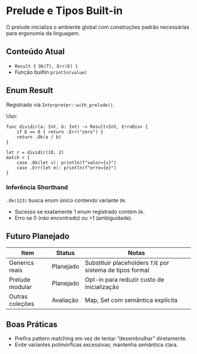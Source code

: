 # Prelude e Tipos Built-in

O prelude inicializa o ambiente global com construções padrão necessárias para ergonomia da linguagem.

## Conteúdo Atual
- `Result { Ok(T), Err(E) }`
- Função builtin `println(value)`

## Enum Result
Registrado via `Interpreter::with_prelude()`.

Uso:
```
func dividir(a: Int, b: Int) -> Result<Int, ErroDiv> {
    if b == 0 { return .Err("zero") }
    return .Ok(a / b)
}

let r = dividir(10, 2)
match r {
    case .Ok(let v): println(f"valor={v}")
    case .Err(let e): println(f"erro={e}")
}
```

### Inferência Shorthand
`.Ok(123)` busca enum único contendo variante `Ok`.
- Sucesso se exatamente 1 enum registrado contém `Ok`.
- Erro se 0 (não encontrado) ou >1 (ambiguidade).

## Futuro Planejado
| Item | Status | Notas |
|------|--------|-------|
| Generics reais | Planejado | Substituir placeholders `T`/`E` por sistema de tipos formal |
| Prelude modular | Planejado | Opt-in para reduzir custo de inicialização |
| Outras coleções | Avaliação | Map, Set com semântica explícita |

## Boas Práticas
- Prefira pattern matching em vez de tentar “desembrulhar” diretamente.
- Evite variantes polimórficas excessivas; mantenha semântica clara.

